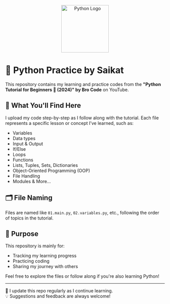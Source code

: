 <p align="center">
  <img src="https://media.giphy.com/media/KAq5w47R9rmTuvWOWa/giphy.gif" width="150" alt="Python Logo">
</p>

# 🐍 Python Practice by Saikat

This repository contains my learning and practice codes from the **"Python Tutorial for Beginners 🐍 (2024)" by Bro Code** on YouTube.

## 📘 What You'll Find Here
I upload my code step-by-step as I follow along with the tutorial. Each file represents a specific lesson or concept I’ve learned, such as:
- Variables
- Data types
- Input & Output
- If/Else
- Loops
- Functions
- Lists, Tuples, Sets, Dictionaries
- Object-Oriented Programming (OOP)
- File Handling
- Modules & More...

## 🗂 File Naming
Files are named like `01.main.py`, `02.variables.py`, etc., following the order of topics in the tutorial.

## 📌 Purpose
This repository is mainly for:
- Tracking my learning progress
- Practicing coding
- Sharing my journey with others

Feel free to explore the files or follow along if you're also learning Python!

---

🔁 I update this repo regularly as I continue learning.  
💡 Suggestions and feedback are always welcome!
